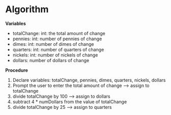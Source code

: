 # Algorithm

**Variables**
* totalChange: int: the total amount of change 
* pennies: int: number of pennies of change
* dimes: int: number of dimes of change
* quarters: int: number of quarters of change
* nickels: int: number of nickels of change
* dollars: number of dollars of change

**Procedure**
1. Declare variables: totalChange, pennies, dimes, quarters, nickels, dollars
2. Prompt the user to enter the total amount of change --> assign to totalChange
3. divide totalChange by 100 --> assign to dollars
4. subtract 4 \* numDollars from the value of totalChange
5. divide totalChange by 25 --> assign to quarters